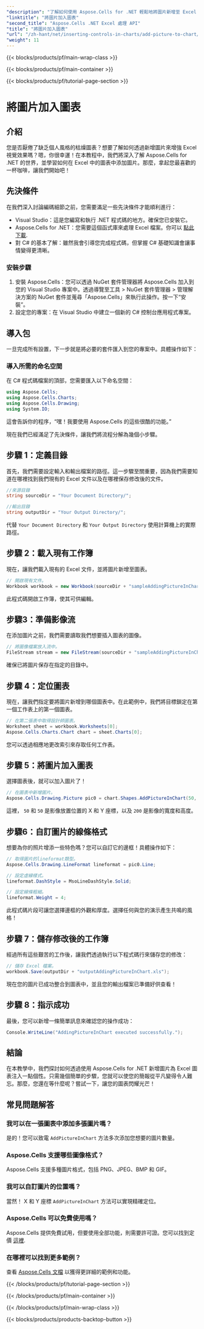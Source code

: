```yaml
---
"description": "了解如何使用 Aspose.Cells for .NET 輕鬆地將圖片新增至 Excel 圖表。只需幾個簡單的步驟即可增強您的圖表和簡報。"
"linktitle": "將圖片加入圖表"
"second_title": "Aspose.Cells .NET Excel 處理 API"
"title": "將圖片加入圖表"
"url": "/zh-hant/net/inserting-controls-in-charts/add-picture-to-chart/"
"weight": 11
---
```


{{< blocks/products/pf/main-wrap-class >}}

{{< blocks/products/pf/main-container >}}

{{< blocks/products/pf/tutorial-page-section >}}

# 將圖片加入圖表

## 介紹

您是否厭倦了缺乏個人風格的枯燥圖表？想要了解如何透過新增圖片來增強 Excel 視覺效果嗎？嗯，你很幸運！在本教程中，我們將深入了解 Aspose.Cells for .NET 的世界，並學習如何在 Excel 中的圖表中添加圖片。那麼，拿起您最喜歡的一杯咖啡，讓我們開始吧！

## 先決條件

在我們深入討論編碼細節之前，您需要滿足一些先決條件才能順利進行：

- Visual Studio：這是您編寫和執行 .NET 程式碼的地方。確保您已安裝它。
- Aspose.Cells for .NET：您需要這個函式庫來處理 Excel 檔案。你可以 [點此下載](https://releases。aspose.com/cells/net/).
- 對 C# 的基本了解：雖然我會引導您完成程式碼，但掌握 C# 基礎知識會讓事情變得更清晰。

### 安裝步驟

1. 安裝 Aspose.Cells：您可以透過 NuGet 套件管理器將 Aspose.Cells 加入到您的 Visual Studio 專案中。透過導覽至工具 > NuGet 套件管理器 > 管理解決方案的 NuGet 套件並蒐尋「Aspose.Cells」來執行此操作。按一下“安裝”。
2. 設定您的專案：在 Visual Studio 中建立一個新的 C# 控制台應用程式專案。

## 導入包

一旦完成所有設置，下一步就是將必要的套件匯入到您的專案中。具體操作如下：

### 導入所需的命名空間

在 C# 程式碼檔案的頂部，您需要匯入以下命名空間：

```csharp
using Aspose.Cells;
using Aspose.Cells.Charts;
using Aspose.Cells.Drawing;
using System.IO;
```

這會告訴你的程序，“嘿！我要使用 Aspose.Cells 的這些很酷的功能。”

現在我們已經滿足了先決條件，讓我們將流程分解為幾個小步驟。 

## 步驟 1：定義目錄

首先，我們需要設定輸入和輸出檔案的路徑。這一步驟至關重要，因為我們需要知道在哪裡找到我們現有的 Excel 文件以及在哪裡保存修改後的文件。

```csharp
//來源目錄
string sourceDir = "Your Document Directory/";

//輸出目錄
string outputDir = "Your Output Directory/";
```

代替 `Your Document Directory` 和 `Your Output Directory` 使用計算機上的實際路徑。 

## 步驟 2：載入現有工作簿

現在，讓我們載入現有的 Excel 文件，並將圖片新增至圖表。

```csharp
// 開啟現有文件。
Workbook workbook = new Workbook(sourceDir + "sampleAddingPictureInChart.xls");
```

此程式碼開啟工作簿，使其可供編輯。

## 步驟3：準備影像流

在添加圖片之前，我們需要讀取我們想要插入圖表的圖像。 

```csharp
// 將圖像檔案放入流中。
FileStream stream = new FileStream(sourceDir + "sampleAddingPictureInChart.png", FileMode.Open, FileAccess.Read);
```

確保已將圖片保存在指定的目錄中。

## 步驟 4：定位圖表

現在，讓我們指定要將圖片新增到哪個圖表中。在此範例中，我們將目標鎖定在第一個工作表上的第一個圖表。

```csharp
// 在第二張表中取得設計師圖表。
Worksheet sheet = workbook.Worksheets[0];
Aspose.Cells.Charts.Chart chart = sheet.Charts[0];
```

您可以透過相應地更改索引來存取任何工作表。

## 步驟 5：將圖片加入圖表

選擇圖表後，就可以加入圖片了！ 

```csharp
// 在圖表中新增圖片。
Aspose.Cells.Drawing.Picture pic0 = chart.Shapes.AddPictureInChart(50, 50, stream, 200, 200);
```

這裡， `50` 和 `50` 是影像放置位置的 X 和 Y 座標，以及 `200` 是影像的寬度和高度。

## 步驟6：自訂圖片的線條格式

想要為你的照片增添一些特色嗎？您可以自訂它的邊框！具體操作如下：

```csharp
// 取得圖片的lineformat類型。
Aspose.Cells.Drawing.LineFormat lineformat = pic0.Line; 

// 設定虛線樣式。
lineformat.DashStyle = MsoLineDashStyle.Solid;

// 設定線條粗細。
lineformat.Weight = 4;    
```

此程式碼片段可讓您選擇邊框的外觀和厚度。選擇任何與您的演示產生共鳴的風格！

## 步驟 7：儲存修改後的工作簿

經過所有這些艱苦的工作後，讓我們透過執行以下程式碼行來儲存您的修改：

```csharp
// 儲存 Excel 檔案。
workbook.Save(outputDir + "outputAddingPictureInChart.xls");
```

現在您的圖片已成功整合到圖表中，並且您的輸出檔案已準備好供查看！

## 步驟 8：指示成功

最後，您可以新增一條簡單訊息來確認您的操作成功：

```csharp
Console.WriteLine("AddingPictureInChart executed successfully.");
```

## 結論

在本教學中，我們探討如何透過使用 Aspose.Cells for .NET 新增圖片為 Excel 圖表注入一點個性。只需幾個簡單的步驟，您就可以使您的簡報從平凡變得令人難忘。那麼，您還在等什麼呢？嘗試一下，讓您的圖表閃耀光芒！

## 常見問題解答

### 我可以在一張圖表中添加多張圖片嗎？
是的！您可以致電 `AddPictureInChart` 方法多次添加您想要的圖片數量。

### Aspose.Cells 支援哪些圖像格式？
Aspose.Cells 支援多種圖片格式，包括 PNG、JPEG、BMP 和 GIF。

### 我可以自訂圖片的位置嗎？
當然！ X 和 Y 座標 `AddPictureInChart` 方法可以實現精確定位。

### Aspose.Cells 可以免費使用嗎？
Aspose.Cells 提供免費試用，但要使用全部功能，則需要許可證。您可以找到定價 [這裡](https://purchase。aspose.com/buy).

### 在哪裡可以找到更多範例？
查看 [Aspose.Cells 文檔](https://reference.aspose.com/cells/net/) 以獲得更詳細的範例和功能。

{{< /blocks/products/pf/tutorial-page-section >}}

{{< /blocks/products/pf/main-container >}}

{{< /blocks/products/pf/main-wrap-class >}}

{{< blocks/products/products-backtop-button >}}
